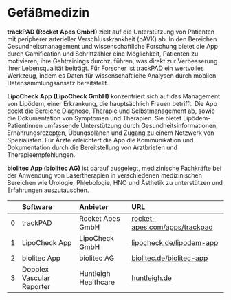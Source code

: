 # Gefäßmedizin

**trackPAD (Rocket Apes GmbH)** zielt auf die Unterstützung von Patienten mit peripherer arterieller Verschlusskrankheit (pAVK) ab. In den Bereichen Gesundheitsmanagement und wissenschaftliche Forschung bietet die App durch Gamification und Schrittzähler eine Möglichkeit, Patienten zu motivieren, ihre Gehtrainings durchzuführen, was direkt zur Verbesserung ihrer Lebensqualität beiträgt. Für Forscher ist trackPAD ein wertvolles Werkzeug, indem es Daten für wissenschaftliche Analysen durch mobilen Datensammlungsansatz bereitstellt.

**LipoCheck App (LipoCheck GmbH)** konzentriert sich auf das Management von Lipödem, einer Erkrankung, die hauptsächlich Frauen betrifft. Die App deckt die Bereiche Diagnose, Therapie und Selbstmanagement ab, sowie die Dokumentation von Symptomen und Therapien. Sie bietet Lipödem-Patientinnen umfassende Unterstützung durch Gesundheitsinformationen, Ernährungsrezepten, Übungsplänen und Zugang zu einem Netzwerk von Spezialisten. Für Ärzte erleichtert die App die Kommunikation und Dokumentation durch die Bereitstellung von Arztbriefen und Therapieempfehlungen.

**biolitec App (biolitec AG)** ist darauf ausgelegt, medizinische Fachkräfte bei der Anwendung von Lasertherapien in verschiedenen medizinischen Bereichen wie Urologie, Phlebologie, HNO und Ästhetik zu unterstützen und Erfahrungen auszutauschen.

|    | Software         | Anbieter                          | URL                |
|---:|:-----------------|:----------------------------------|:-------------------|
|  0 | trackPAD         | Rocket Apes GmbH                  | [rocket-apes.com/apps/trackpad](https://rocket-apes.com/apps/trackpad) |
|  1 | LipoCheck App    | LipoCheck GmbH                    | [lipocheck.de/lipodem-app](https://www.lipocheck.de/lipodem-app) |
|  2 | biolitec App     | biolitec AG                       | [biolitec.de/biolitec-app](https://www.biolitec.de/unternehmen/biolitec-app.html) |
|  3 | Dopplex Vascular Reporter | Huntleigh Healthcare | [huntleigh.de](www.huntleigh.de/product-category/dopplex-gefasdiagnostik/dokumentation-und-berichterstattung/) |
